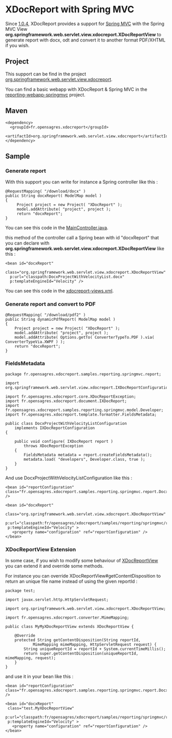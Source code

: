 # XDocReport with Spring MVC #

Since [1.0.4](XDocReport104.md), XDocReport provides a support for [Spring MVC](http://docs.spring.io/spring/docs/4.0.1.BUILD-SNAPSHOT/spring-framework-reference/htmlsingle/#mvc) with the Spring MVC View **org.springframework.web.servlet.view.xdocreport.XDocReportView** to generate report with docx, odt and convert it to another format PDF/XHTML if you wish.

## Project ##

This support can be find in the project [org.springframework.web.servlet.view.xdocreport](https://code.google.com/p/xdocreport/source/browse/#git%2Fthirdparties-extension%2Forg.springframework.web.servlet.view.xdocreport).

You can find a basic webapp with XDocReport & Spring MVC in the [reporting-webapp-springmvc](https://code.google.com/p/xdocreport/source/browse?repo=samples#git%2Freporting-webapp-springmvc) project.

## Maven ##

```
<dependency>
  <groupId>fr.opensagres.xdocreport</groupId>
  <artifactId>org.springframework.web.servlet.view.xdocreport</artifactId>
</dependency>
```

## Sample ##

### Generate report ###

With this support you can write for instance a Spring controller like this :

```
@RequestMapping( "/download/docx" )
public String docxReport( ModelMap model )
{
     Project project = new Project( "XDocReport" );
     model.addAttribute( "project", project );
     return "docxReport";
}
```


You can see this code in the [MainController.java](https://code.google.com/p/xdocreport/source/browse/reporting-webapp-springmvc/src/main/java/fr/opensagres/xdocreport/samples/reporting/springmvc/controllers/MainController.java?repo=samples).

this method of the controller call a Spring bean with id "docxReport" that you can declare with **org.springframework.web.servlet.view.xdocreport.XDocReportView** like this :

```
<bean id="docxReport"
  class="org.springframework.web.servlet.view.xdocreport.XDocReportView"
  p:url="classpath:DocxProjectWithVelocityList.docx"
  p:templateEngineId="Velocity" />
```

You can see this code in the [xdocreport-views.xml](https://code.google.com/p/xdocreport/source/browse/reporting-webapp-springmvc/src/main/webapp/WEB-INF/xdocreport-views.xml?repo=samples).

### Generate report and convert to PDF ###
```
@RequestMapping( "/download/pdf2" )
public String dynamicPdfReport( ModelMap model )
{
    Project project = new Project( "XDocReport" );
    model.addAttribute( "project", project );
    model.addAttribute( Options.getTo( ConverterTypeTo.PDF ).via( ConverterTypeVia.XWPF ) );
    return "docxReport";
}
```

### FieldsMetadata ###

```
package fr.opensagres.xdocreport.samples.reporting.springmvc.report;

import org.springframework.web.servlet.view.xdocreport.IXDocReportConfiguration;

import fr.opensagres.xdocreport.core.XDocReportException;
import fr.opensagres.xdocreport.document.IXDocReport;
import fr.opensagres.xdocreport.samples.reporting.springmvc.model.Developer;
import fr.opensagres.xdocreport.template.formatter.FieldsMetadata;

public class DocxProjectWithVelocityListConfiguration
    implements IXDocReportConfiguration
{

    public void configure( IXDocReport report )
        throws XDocReportException
    {
        FieldsMetadata metadata = report.createFieldsMetadata();
        metadata.load( "developers", Developer.class, true );
    }
}
```

And use DocxProjectWithVelocityListConfiguration like this :

```
<bean id="reportConfiguration"
class="fr.opensagres.xdocreport.samples.reporting.springmvc.report.DocxProjectWithVelocityListConfiguration" />

<bean id="docxReport"
 class="org.springframework.web.servlet.view.xdocreport.XDocReportView"
 p:url="classpath:fr/opensagres/xdocreport/samples/reporting/springmvc/report/DocxProjectWithVelocityList.docx"
 p:templateEngineId="Velocity" >
   <property name="configuration" ref="reportConfiguration" /> 
</bean>
```

### XDocReportView Extension ###

In some case, if you wish to modify some behaviour of
[XDocReportView](https://code.google.com/p/xdocreport/source/browse/thirdparties-extension/org.springframework.web.servlet.view.xdocreport/src/main/java/org/springframework/web/servlet/view/xdocreport/XDocReportView.java) you can extend it and override some methods.

For instance you can override XDocReportView#getContentDisposition to return an unique file name instead of using the given reportId :

```
package test;

import javax.servlet.http.HttpServletRequest;

import org.springframework.web.servlet.view.xdocreport.XDocReportView;

import fr.opensagres.xdocreport.converter.MimeMapping;

public class MyMyXDocReportView extends XDocReportView {

	@Override
	protected String getContentDisposition(String reportId,
			MimeMapping mimeMapping, HttpServletRequest request) {
		String uniqueReportId = reportId + System.currentTimeMillis();
		return super.getContentDisposition(uniqueReportId, mimeMapping, request);
	}
}
```

and use it in your bean like this :

```
<bean id="reportConfiguration"
class="fr.opensagres.xdocreport.samples.reporting.springmvc.report.DocxProjectWithVelocityListConfiguration" />

<bean id="docxReport"
 class="test.MyXDocReportView"
 p:url="classpath:fr/opensagres/xdocreport/samples/reporting/springmvc/report/DocxProjectWithVelocityList.docx"
 p:templateEngineId="Velocity" >
   <property name="configuration" ref="reportConfiguration" /> 
</bean>
```